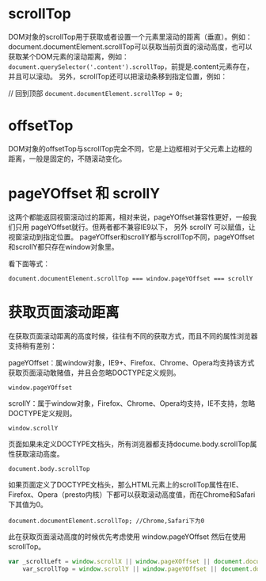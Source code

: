 # scrollTop
DOM对象的scrollTop用于获取或者设置一个元素里滚动的距离（垂直）。例如：document.documentElement.scrollTop可以获取当前页面的滚动高度，也可以获取某个DOM元素的滚动距离，例如：```document.querySelector('.content').scrollTop```，前提是.content元素存在，并且可以滚动。
另外，scrollTop还可以把滚动条移到指定位置，例如：

// 回到顶部
```document.documentElement.scrollTop = 0;```
# offsetTop
DOM对象的offsetTop与scrollTop完全不同，它是上边框相对于父元素上边框的距离，一般是固定的，不随滚动变化。

# pageYOffset 和 scrollY
这两个都能返回视窗滚动过的距离，相对来说，pageYOffset兼容性更好，一般我们只用 pageYOffset就行。但两者都不兼容IE9以下，
另外 scrollY 可以赋值，让视窗滚动到指定位置。
pageYOffser和scrollY都与scrollTop不同，pageYOffset和scrollY都只存在window对象里。

看下面等式：

```document.documentElement.scrollTop === window.pageYOffset === scrollY```


# 获取页面滚动距离

在获取页面滚动距离的高度时候，往往有不同的获取方式，而且不同的属性浏览器支持稍有差别：

pageYOffset：属window对象，IE9+、Firefox、Chrome、Opera均支持该方式获取页面滚动敢赌值，并且会忽略DOCTYPE定义规则。

```window.pageYOffset```

scrollY：属于window对象，Firefox、Chrome、Opera均支持，IE不支持，忽略DOCTYPE定义规则。

```window.scrollY```

页面如果未定义DOCTYPE文档头，所有浏览器都支持docume.body.scrollTop属性获取滚动高度。

```document.body.scrollTop```

如果页面定义了DOCTYPE文档头，那么HTML元素上的scrollTop属性在IE、Firefox、Opera（presto内核）下都可以获取滚动高度值，而在Chrome和Safari下其值为0。

```document.documentElement.scrollTop; //Chrome,Safari下为0```

此在获取页面滚动高度的时候优先考虑使用 window.pageYOffset 然后在使用scrollTop。

 ```javascript
 var _scrollLeft = window.scrollX || window.pageXOffset || document.documentElement.scrollLeft
     var_scrollTop = window.scrollY || window.pageYOffset || document.documentElement.scrollTop
```
